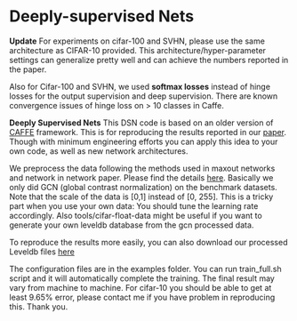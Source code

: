 Deeply-supervised Nets
=======
**Update**
For experiments on cifar-100 and SVHN, please use the same architecture as CIFAR-10 provided. This architecture/hyper-parameter settings can generalize pretty well and can achieve the numbers reported in the paper. 

Also for Cifar-100 and SVHN, we used **softmax losses** instead of hinge losses for the output supervision and deep supervision. There are known convergence issues of hinge loss on > 10 classes in Caffe.

**Deeply Supervised Nets**
This DSN code is based on an older version of [CAFFE](http://caffe.berkeleyvision.org) framework. This is for reproducing the results reported in our [paper](http://vcl.ucsd.edu/~sxie/2014/09/12/dsn-project/). Though with minimum engineering efforts you can apply this idea to your own code, as well as new network architectures.

We preprocess the data following the methods used in maxout networks and network in network paper. Please find the details [here](https://github.com/lisa-lab/pylearn2/tree/master/pylearn2/scripts/papers/maxout). Basically we only did GCN (global contrast normalization) on the benchmark datasets. Note that the scale of the data is [0,1] instead of [0, 255]. This is a tricky part when you use your own data: You should tune the learning rate accordingly. Also tools/cifar-float-data might be useful if you want to generate your own leveldb database from the gcn processed data. 

To reproduce the results more easily, you can also download our processed Leveldb files [here](https://drive.google.com/file/d/0B3j4tSL88j-eU0c4NGd4NC0tUVU/view?usp=sharing)

The configuration files are in the examples folder. You can run train\_full.sh script and it will automatically complete the training. The final result may vary from machine to machine. For cifar-10 you should be able to get at least 9.65% error, please contact me if you have problem in reproducing this. Thank you.
